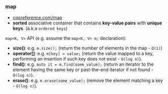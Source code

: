### map
* [cppreference.com/map](https://en.cppreference.com/w/cpp/container/map)
* **sorted** associative container that contains **key-value pairs** with **unique keys**. (a.k.a `ordered keys`)

`map<K, V>` API (e.g. assume the `map<K, V> m;` declaration):
* **size()**: e.g. `m.size();` (return the number of elements in the map - `O(1)`)
* **operator[]**: e.g. `m[key] = value;` (return the value mapped to a key, performing an insertion if such key does not exist - `O(log n)`).
* **find()**: e.g. `auto it = m.find(some_value);` (return an iterator to the element having the same key or past-the-end iterator if not found - `O(log n)`).
* **erase()**: e.g. `m.erase(some_value);` (remove the element matching a key - `O(log n)`).
